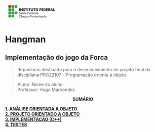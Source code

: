 <img src="img/ifsc-logo.png"
     width="30%"
     style="padding: 10px">

# Hangman

## Implementação do jogo da Forca

> Repositório destinado para o desenvolvimento do projeto final da discipliana PRG22107 - Programação orienta a objeto. 
> 
> Aluno: Nome do aluno  
> Professor: Hugo Marcondes

<p align=center><strong>SUMÁRIO</strong></p>

[**1. ANÁLISE ORIENTADA A OBJETO**](./analise.md)<br>
[**2. PROJETO ORIENTADO A OBJETO**](./projeto.md)<br>
[**3. IMPLEMENTAÇÃO (C++)**](./implementacao.md)<br>
[**4. TESTES**](./testes.md)<br>
